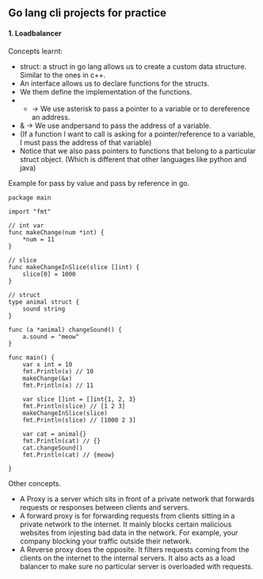 ## Go lang cli projects for practice

#### 1. Loadbalancer

Concepts learnt:

- struct: a struct in go lang allows us to create a custom data structure. Similar to the ones in c++.
- An interface allows us to declare functions for the structs.
- We them define the implementation of the functions.
- * -> We use asterisk to pass a pointer to a variable or to dereference an address.
- & -> We use andpersand to pass the address of a variable.
- (If a function I want to call is asking for a pointer/reference to a variable, I must pass the address of that variable)
- Notice that we also pass pointers to functions that belong to a particular struct object. (Which is different that other languages like python and java)

Example for pass by value and pass by reference in go.
```
package main

import "fmt"

// int var
func makeChange(num *int) {
	*num = 11
}

// slice
func makeChangeInSlice(slice []int) {
	slice[0] = 1000
}

// struct
type animal struct {
	sound string
}

func (a *animal) changeSound() {
	a.sound = "meow"
}

func main() {
	var x int = 10
	fmt.Println(x) // 10
	makeChange(&x)
	fmt.Println(x) // 11

	var slice []int = []int{1, 2, 3}
	fmt.Println(slice) // [1 2 3]
	makeChangeInSlice(slice)
	fmt.Println(slice) // [1000 2 3]

	var cat = animal{}
	fmt.Println(cat) // {}
	cat.changeSound()
	fmt.Println(cat) // {meow}

}
```

Other concepts.

- A Proxy is a server which sits in front of a private network that forwards requests or responses between clients and servers.
- A forward proxy is for forwarding requests from clients sitting in a private network to the internet. It mainly blocks certain malicious websites from injesting bad data in the network. For example, your company blocking your traffic outside their network.
- A Reverse proxy does the opposite. It filters requests coming from the clients on the internet to the internal servers. It also acts as a load balancer to make sure no particular server is overloaded with requests.
